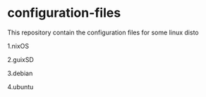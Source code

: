 # configuration-files

This repository contain the configuration files for some linux disto

1.nixOS

2.guixSD

3.debian

4.ubuntu
